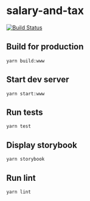 # salary-and-tax

[![Build Status][travis-badge]][travis-badge-url]

## Build for production
    yarn build:www

## Start dev server
    yarn start:www

## Run tests
    yarn test

## Display storybook
    yarn storybook

## Run lint
    yarn lint

[travis-badge]: https://travis-ci.org/technologic-as/salary-and-tax.svg?branch=master
[travis-badge-url]: https://travis-ci.org/technologic-as/salary-and-tax
